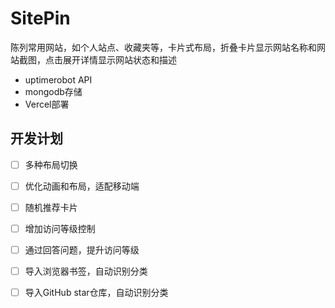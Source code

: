 # SitePin

陈列常用网站，如个人站点、收藏夹等，卡片式布局，折叠卡片显示网站名称和网站截图，点击展开详情显示网站状态和描述

- uptimerobot API
- mongodb存储
- Vercel部署

## 开发计划
- [ ] 多种布局切换
- [ ] 优化动画和布局，适配移动端
- [ ] 随机推荐卡片

- [ ] 增加访问等级控制
- [ ] 通过回答问题，提升访问等级
- [ ] 导入浏览器书签，自动识别分类
- [ ] 导入GitHub star仓库，自动识别分类







